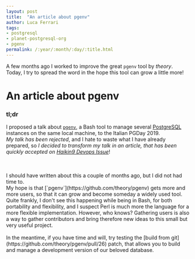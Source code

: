 ```yaml
---
layout: post
title:  "An article about pgenv"
author: Luca Ferrari
tags:
- postgresql
- planet-postgresql-org
- pgenv
permalink: /:year/:month/:day/:title.html
---
```

A few months ago I worked to improve the great `pgenv` tool by *theory*. Today, I try to spread the word in the hope this tool can grow a little more!

# An article about pgenv

### tl;dr
I proposed a talk about [`pgenv`](https://github.com/theory/pgenv), a Bash tool to manage several [PostgreSQL](http://www.postgresql.org) instances on the same local machine, to the Italian PGDay 2019. 
<br/>
*My talk has been rejected*, and I hate to waste what I have already prepared, so *I decided to transform my talk in an article, that has been quickly accepted on [Haikin9 Devops Issue](https://hakin9.org/product/practical-devops/)*!

<br/>
<br/>
I should have written about this a couple of months ago, but I did not had time to.
<br/>
My hope is that [`pgenv`](https://github.com/theory/pgenv) gets more and more users, so that it can grow and become someday a widely used tool. Quite frankly, I don't see this happening while being in Bash, for both portability and flexibility, and I suspect Perl is much more the language for a more flexible implementation. However, who knows? Gathering users is also a way to gather contributors and bring therefore new ideas to this small but very useful project.
<br/>
<br/>
In the meantime, if you have time and will, try testing the [build from git](https://github.com/theory/pgenv/pull/26) patch, that allows you to build and manage a development version of our beloved database.

